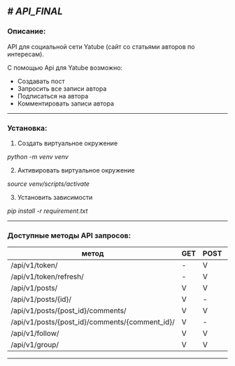 *# API_FINAL*
---
### Описание:
API для социальной сети Yatube (cайт со статьями авторов по интересам).

С помощью Api для Yatube возможно:
* Создавать пост
* Запросить все записи автора
* Подписаться на автора
* Комментировать записи автора
---
### Установка:

1. Создать виртуальное окружение

*python -m venv venv*

2. Активировать виртуальное окружение

*source venv/scripts/activate*

3. Установить зависимости

*pip install -r requirement.txt*

---
### Доступные методы API запросов:
метод                                            | GET | POST | PUT | PATCH | DEL |
-------------------------------------------------|-----|------|-----|-------|-----|
/api/v1/token/ | - | V | - | - | - |
/api/v1/token/refresh/ | - | V | - | - | - |
/api/v1/posts/  | V | V | - | - | - |
/api/v1/posts/{id}/ | V | - | V | V | V |
/api/v1/posts/{post_id}/comments/ | V | V | - | - | - |
/api/v1/posts/{post_id}/comments/{comment_id}/ | V | - | V | V | V |
/api/v1/follow/ | V | V | - | - | - |
/api/v1/group/ | V | V | - | - | - |

---

